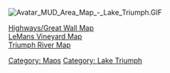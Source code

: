 ![](Avatar_MUD_Area_Map_-_Lake_Triumph.GIF "Avatar_MUD_Area_Map_-_Lake_Triumph.GIF")

[Highways/Great Wall Map](Highways/Great_Wall_Map "wikilink")  
[LeMans Vineyard Map](LeMans_Vineyard_Map "wikilink")  
[Triumph River Map](Triumph_River_Map "wikilink")  

[Category: Maps](Category:_Maps "wikilink") [Category: Lake
Triumph](Category:_Lake_Triumph "wikilink")
